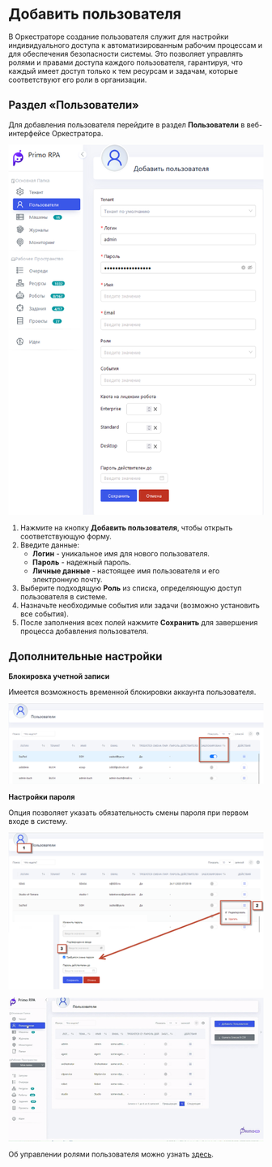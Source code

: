 # Добавить пользователя

В Оркестраторе создание пользователя служит для настройки индивидуального доступа к автоматизированным рабочим процессам и для обеспечения безопасности системы. Это позволяет управлять ролями и правами доступа каждого пользователя, гарантируя, что каждый имеет доступ только к тем ресурсам и задачам, которые соответствуют его роли в организации.

##  Раздел «Пользователи»

Для добавления пользователя перейдите в раздел **Пользователи** в веб-интерфейсе Оркестратора.

![](../../.gitbook/assets1/add_user.png)

1. Нажмите на кнопку **Добавить пользователя**, чтобы открыть соответствующую форму.
2. Введите данные:
   * **Логин** - уникальное имя для нового пользователя.
   * **Пароль** - надежный пароль.
   * **Личные данные** - настоящее имя пользователя и его электронную почту.
4. Выберите подходящую **Роль** из списка, определяющую доступ пользователя в системе.
5. Назначьте необходимые события или задачи (возможно установить все события).
6. После заполнения всех полей нажмите **Сохранить** для завершения процесса добавления пользователя.

## Дополнительные настройки

 **Блокировка учетной записи**
 
Имеется возможность временной блокировки аккаунта пользователя.

![](../../.gitbook/assets1/user_blocked.png)

**Настройки пароля**

Опция позволяет указать обязательность смены пароля при первом входе в систему.

![](../../.gitbook/assets1/Change_password.png) 

![](../../.gitbook/assets1/youtube-video-gif.gif)


Об управлении ролями пользователя можно узнать [здесь](https://github.com/PrimoRPA/Docs.Rus/blob/SiuzanaTedzhoeva-HopeUI/orchestrator-hope-ui/User_role_managment.md).


